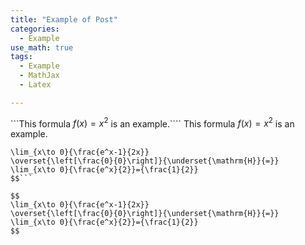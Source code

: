 ```yaml
---
title: "Example of Post"
categories:
  - Example
use_math: true
tags:
  - Example
  - MathJax
  - Latex

---
```


```This formula $f(x) = x^2$ is an example.````
This formula $f(x) = x^2$ is an example.  

```$$
\lim_{x\to 0}{\frac{e^x-1}{2x}}
\overset{\left[\frac{0}{0}\right]}{\underset{\mathrm{H}}{=}}
\lim_{x\to 0}{\frac{e^x}{2}}={\frac{1}{2}}
$$```  

$$
\lim_{x\to 0}{\frac{e^x-1}{2x}}
\overset{\left[\frac{0}{0}\right]}{\underset{\mathrm{H}}{=}}
\lim_{x\to 0}{\frac{e^x}{2}}={\frac{1}{2}}
$$